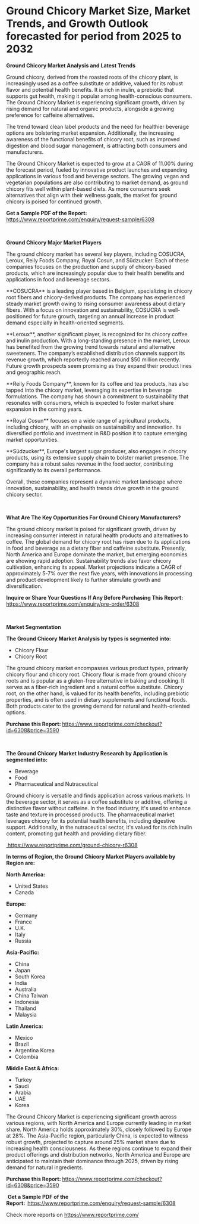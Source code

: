 <p><h1>Ground Chicory Market Size, Market Trends, and Growth Outlook forecasted for period from 2025 to 2032</h1></p><p><strong>Ground Chicory Market Analysis and Latest Trends</strong></p>
<p><p>Ground chicory, derived from the roasted roots of the chicory plant, is increasingly used as a coffee substitute or additive, valued for its robust flavor and potential health benefits. It is rich in inulin, a prebiotic that supports gut health, making it popular among health-conscious consumers. The Ground Chicory Market is experiencing significant growth, driven by rising demand for natural and organic products, alongside a growing preference for caffeine alternatives.</p><p>The trend toward clean label products and the need for healthier beverage options are bolstering market expansion. Additionally, the increasing awareness of the functional benefits of chicory root, such as improved digestion and blood sugar management, is attracting both consumers and manufacturers. </p><p>The Ground Chicory Market is expected to grow at a CAGR of 11.00% during the forecast period, fueled by innovative product launches and expanding applications in various food and beverage sectors. The growing vegan and vegetarian populations are also contributing to market demand, as ground chicory fits well within plant-based diets. As more consumers seek alternatives that align with their wellness goals, the market for ground chicory is poised for continued growth.</p></p>
<p><strong>Get a Sample PDF of the Report:&nbsp;</strong> <a href="https://www.reportprime.com/enquiry/request-sample/6308?utm_campaign=3298&utm_medium=2&utm_source=Github&utm_content=ia&utm_term=19032025&utm_id=ground-chicory">https://www.reportprime.com/enquiry/request-sample/6308</a></p>
<p>&nbsp;</p>
<p><strong>Ground Chicory Major Market Players</strong></p>
<p><p>The ground chicory market has several key players, including COSUCRA, Leroux, Reily Foods Company, Royal Cosun, and Südzucker. Each of these companies focuses on the production and supply of chicory-based products, which are increasingly popular due to their health benefits and applications in food and beverage sectors.</p><p>**COSUCRA** is a leading player based in Belgium, specializing in chicory root fibers and chicory-derived products. The company has experienced steady market growth owing to rising consumer awareness about dietary fibers. With a focus on innovation and sustainability, COSUCRA is well-positioned for future growth, targeting an annual increase in product demand especially in health-oriented segments.</p><p>**Leroux**, another significant player, is recognized for its chicory coffee and inulin production. With a long-standing presence in the market, Leroux has benefited from the growing trend towards natural and alternative sweeteners. The company’s established distribution channels support its revenue growth, which reportedly reached around $50 million recently. Future growth prospects seem promising as they expand their product lines and geographic reach.</p><p>**Reily Foods Company**, known for its coffee and tea products, has also tapped into the chicory market, leveraging its expertise in beverage formulations. The company has shown a commitment to sustainability that resonates with consumers, which is expected to foster market share expansion in the coming years.</p><p>**Royal Cosun** focuses on a wide range of agricultural products, including chicory, with an emphasis on sustainability and innovation. Its diversified portfolio and investment in R&D position it to capture emerging market opportunities.</p><p>**Südzucker**, Europe's largest sugar producer, also engages in chicory products, using its extensive supply chain to bolster market presence. The company has a robust sales revenue in the food sector, contributing significantly to its overall performance.</p><p>Overall, these companies represent a dynamic market landscape where innovation, sustainability, and health trends drive growth in the ground chicory sector.</p></p>
<p>&nbsp;</p>
<p><strong>What Are The Key Opportunities For Ground Chicory Manufacturers?</strong></p>
<p><p>The ground chicory market is poised for significant growth, driven by increasing consumer interest in natural health products and alternatives to coffee. The global demand for chicory root has risen due to its applications in food and beverage as a dietary fiber and caffeine substitute. Presently, North America and Europe dominate the market, but emerging economies are showing rapid adoption. Sustainability trends also favor chicory cultivation, enhancing its appeal. Market projections indicate a CAGR of approximately 5-7% over the next five years, with innovations in processing and product development likely to further stimulate growth and diversification.</p></p>
<p><strong>Inquire or Share Your Questions If Any Before Purchasing This Report:</strong> <a href="https://www.reportprime.com/enquiry/pre-order/6308?utm_campaign=3298&utm_medium=2&utm_source=Github&utm_content=ia&utm_term=19032025&utm_id=ground-chicory">https://www.reportprime.com/enquiry/pre-order/6308</a></p>
<p>&nbsp;</p>
<p><strong>Market Segmentation</strong></p>
<p><strong>The Ground Chicory Market Analysis by types is segmented into:</strong></p>
<p><ul><li>Chicory Flour</li><li>Chicory Root</li></ul></p>
<p><p>The ground chicory market encompasses various product types, primarily chicory flour and chicory root. Chicory flour is made from ground chicory roots and is popular as a gluten-free alternative in baking and cooking. It serves as a fiber-rich ingredient and a natural coffee substitute. Chicory root, on the other hand, is valued for its health benefits, including prebiotic properties, and is often used in dietary supplements and functional foods. Both products cater to the growing demand for natural and health-oriented options.</p></p>
<p><strong>Purchase this Report:&nbsp;</strong><a href="https://www.reportprime.com/checkout?id=6308&price=3590&utm_campaign=3298&utm_medium=2&utm_source=Github&utm_content=ia&utm_term=19032025&utm_id=ground-chicory">https://www.reportprime.com/checkout?id=6308&price=3590</a></p>
<p>&nbsp;</p>
<p><strong>The Ground Chicory Market Industry Research by Application is segmented into:</strong></p>
<p><ul><li>Beverage</li><li>Food</li><li>Pharmaceutical and Nutraceutical</li></ul></p>
<p><p>Ground chicory is versatile and finds application across various markets. In the beverage sector, it serves as a coffee substitute or additive, offering a distinctive flavor without caffeine. In the food industry, it's used to enhance taste and texture in processed products. The pharmaceutical market leverages chicory for its potential health benefits, including digestive support. Additionally, in the nutraceutical sector, it's valued for its rich inulin content, promoting gut health and providing dietary fiber.</p></p>
<p><a href="https://www.reportprime.com/ground-chicory-r6308?utm_campaign=3298&utm_medium=2&utm_source=Github&utm_content=ia&utm_term=19032025&utm_id=ground-chicory">&nbsp;https://www.reportprime.com/ground-chicory-r6308</a></p>
<p><strong>In terms of Region, the Ground Chicory Market Players available by Region are:</strong></p>
<p>
    <p> <strong> North America: </strong>
        <ul>
            <li>United States</li>
            <li>Canada</li>
        </ul>
        </p> 
    <p> <strong> Europe: </strong>
        <ul>
            <li>Germany</li>
            <li>France</li>
            <li>U.K.</li>
            <li>Italy</li>
            <li>Russia</li>
        </ul>
        </p> 
    <p> <strong> Asia-Pacific: </strong>
        <ul>
            <li>China</li>
            <li>Japan</li>
            <li>South Korea</li>
            <li>India</li>
            <li>Australia</li>
            <li>China Taiwan</li>
            <li>Indonesia</li>
            <li>Thailand</li>
            <li>Malaysia</li>
        </ul>
        </p> 
    <p> <strong> Latin America: </strong>
        <ul>
            <li>Mexico</li>
            <li>Brazil</li>
            <li>Argentina Korea</li>
            <li>Colombia</li>
        </ul>
        </p> 
    <p> <strong> Middle East & Africa: </strong>
        <ul>
            <li>Turkey</li>
            <li>Saudi</li>
            <li>Arabia</li>
            <li>UAE</li>
            <li>Korea</li>
        </ul>
    </p>
    </p>
<p><p>The Ground Chicory Market is experiencing significant growth across various regions, with North America and Europe currently leading in market share. North America holds approximately 30%, closely followed by Europe at 28%. The Asia-Pacific region, particularly China, is expected to witness robust growth, projected to capture around 25% market share due to increasing health consciousness. As these regions continue to expand their product offerings and distribution networks, North America and Europe are anticipated to maintain their dominance through 2025, driven by rising demand for natural ingredients.</p></p>
<p><strong>Purchase this Report: </strong><a href="https://www.reportprime.com/checkout?id=6308&price=3590&utm_campaign=3298&utm_medium=2&utm_source=Github&utm_content=ia&utm_term=19032025&utm_id=ground-chicory">https://www.reportprime.com/checkout?id=6308&price=3590</a></p>
<p>&nbsp;<strong>Get a Sample PDF of the Report:&nbsp;&nbsp;</strong><a href="https://www.reportprime.com/enquiry/request-sample/6308?utm_campaign=3298&utm_medium=2&utm_source=Github&utm_content=ia&utm_term=19032025&utm_id=ground-chicory">https://www.reportprime.com/enquiry/request-sample/6308</a></p>
<p><strong></strong></p>
<p>Check more reports on <a href="https://www.reportprime.com/?utm_campaign=3298&utm_medium=2&utm_source=Github&utm_content=ia&utm_term=19032025&utm_id=ground-chicory">https://www.reportprime.com/</a></p>
